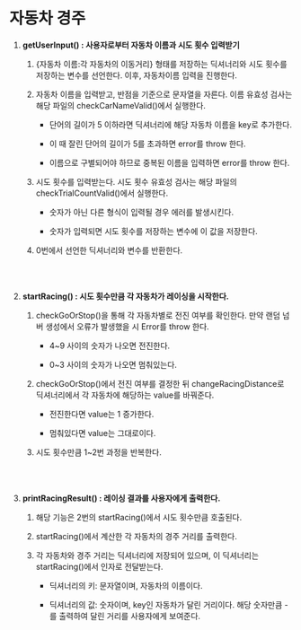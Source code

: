 # 자동차 경주

1. **getUserInput() : 사용자로부터 자동차 이름과 시도 횟수 입력받기**

   1. {자동차 이름:각 자동차의 이동거리} 형태를 저장하는 딕셔너리와 시도 횟수를 저장하는 변수를 선언한다. 이후, 자동차이름 입력을 진행한다.

   2. 자동차 이름을 입력받고, 반점을 기준으로 문자열을 자른다. 이름 유효성 검사는 해당 파일의 checkCarNameValid()에서 실행한다.

      - 단어의 길이가 5 이하라면 딕셔너리에 해당 자동차 이름을 key로 추가한다.

      - 이 때 잘린 단어의 길이가 5를 초과하면 error를 throw 한다.

      - 이름으로 구별되어야 하므로 중복된 이름을 입력하면 error를 throw 한다.

   3. 시도 횟수를 입력받는다. 시도 횟수 유효성 검사는 해당 파일의 checkTrialCountValid()에서 실행한다.

      - 숫자가 아닌 다른 형식이 입력될 경우 에러를 발생시킨다.

      - 숫자가 입력되면 시도 횟수를 저장하는 변수에 이 값을 저장한다.

   4. 0번에서 선언한 딕셔너리와 변수를 반환한다.

<br />
<br />

2. **startRacing() : 시도 횟수만큼 각 자동차가 레이싱을 시작한다.**

   1. checkGoOrStop()을 통해 각 자동차별로 전진 여부를 확인한다. 만약 랜덤 넘버 생성에서 오류가 발생했을 시 Error를 throw 한다.

      - 4~9 사이의 숫자가 나오면 전진한다.

      - 0~3 사이의 숫자가 나오면 멈춰있는다.

   2. checkGoOrStop()에서 전진 여부를 결정한 뒤 changeRacingDistance로 딕셔너리에서 각 자동차에 해당하는 value를 바꿔준다.

      - 전진한다면 value는 1 증가한다.

      - 멈춰있다면 value는 그대로이다.

   3. 시도 횟수만큼 1~2번 과정을 반복한다.

<br />
<br />

3. **printRacingResult() : 레이싱 결과를 사용자에게 출력한다.**

   1. 해당 기능은 2번의 startRacing()에서 시도 횟수만큼 호출된다.

   2. startRacing()에서 계산한 각 자동차의 경주 거리를 출력한다.

   3. 각 자동차와 경주 거리는 딕셔너리에 저장되어 있으며, 이 딕셔너리는 startRacing()에서 인자로 전달받는다.

      - 딕셔너리의 키: 문자열이며, 자동차의 이름이다.

      - 딕셔너리의 값: 숫자이며, key인 자동차가 달린 거리이다. 해당 숫자만큼 - 를 출력하여 달린 거리를 사용자에게 보여준다.
